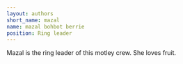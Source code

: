 ```yaml
---
layout: authors
short_name: mazal
name: mazal bohbot berrie
position: Ring leader
---
```

Mazal is the ring leader of this motley crew. She loves fruit.
